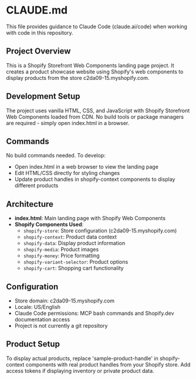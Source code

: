 # CLAUDE.md

This file provides guidance to Claude Code (claude.ai/code) when working with code in this repository.

## Project Overview

This is a Shopify Storefront Web Components landing page project. It creates a product showcase website using Shopify's web components to display products from the store c2da09-15.myshopify.com.

## Development Setup

The project uses vanilla HTML, CSS, and JavaScript with Shopify Storefront Web Components loaded from CDN. No build tools or package managers are required - simply open index.html in a browser.

## Commands

No build commands needed. To develop:
- Open index.html in a web browser to view the landing page
- Edit HTML/CSS directly for styling changes
- Update product handles in shopify-context components to display different products

## Architecture

- **index.html**: Main landing page with Shopify Web Components
- **Shopify Components Used**:
  - `shopify-store`: Store configuration (c2da09-15.myshopify.com)
  - `shopify-context`: Product data context
  - `shopify-data`: Display product information
  - `shopify-media`: Product images
  - `shopify-money`: Price formatting
  - `shopify-variant-selector`: Product options
  - `shopify-cart`: Shopping cart functionality

## Configuration

- Store domain: c2da09-15.myshopify.com
- Locale: US/English
- Claude Code permissions: MCP bash commands and Shopify.dev documentation access
- Project is not currently a git repository

## Product Setup

To display actual products, replace 'sample-product-handle' in shopify-context components with real product handles from your Shopify store. Add access tokens if displaying inventory or private product data.